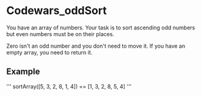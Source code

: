 # Codewars_oddSort

You have an array of numbers.
Your task is to sort ascending odd numbers but even numbers must be on their places.

Zero isn't an odd number and you don't need to move it. If you have an empty array, you need to return it.

## Example

'''
sortArray([5, 3, 2, 8, 1, 4]) == [1, 3, 2, 8, 5, 4]
'''
